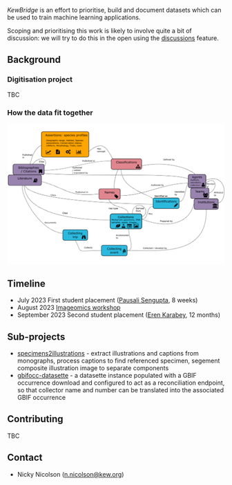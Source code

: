 *KewBridge* is an effort to prioritise, build and document datasets which can be used to train machine learning applications. 

Scoping and prioritising this work is likely to involve quite a bit of discussion: we will try to do this in the open using the [discussions](https://github.com/orgs/KewBridge/discussions) feature.

## Background

### Digitisation project

TBC

### How the data fit together

<img src="https://raw.githubusercontent.com/KewBridge/.github/main/resources/kg2.png" alt="Concept map" width="700">

## Timeline

- July 2023 First student placement ([Pausali Sengupta](https://github.com/code-with-pausali), 8 weeks)
- August 2023 [Imageomics workshop](https://imageomics.osu.edu/image-datapalooza-2023)
- September 2023 Second student placement ([Eren Karabey](https://github.com/ErenKarabey), 12 months)

## Sub-projects

- [specimens2illustrations](https://github.com/kewBridge/specimens2illustrations) - extract illustrations and captions from monographs, process captions to find referenced specimen, segement composite illustration image to separate components  
- [gbifocc-datasette](https://github.com/KewBridge/gbifocc-datasette) - a datasette instance populated with a GBIF occurrence download and configured to act as a reconciliation endpoint, so that collector name and number can be translated into the associated GBIF occurrence 

## Contributing

TBC

## Contact
- Nicky Nicolson (n.nicolson@kew.org)
